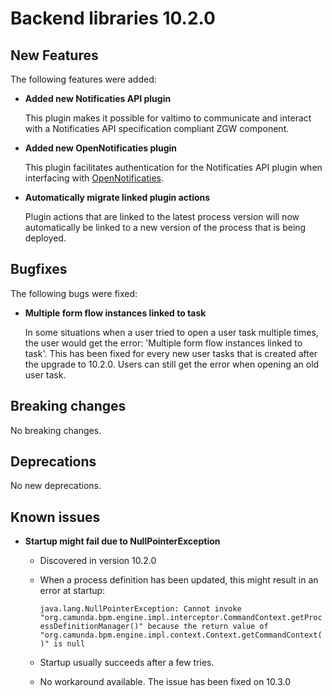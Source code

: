 # Backend libraries 10.2.0

## New Features

The following features were added:

* **Added new Notificaties API plugin**

  This plugin makes it possible for valtimo to communicate and interact 
  with a Notificaties API specification compliant ZGW component.

* **Added new OpenNotificaties plugin**

  This plugin facilitates authentication for the Notificaties API plugin when interfacing 
  with [OpenNotificaties](https://github.com/open-zaak/open-notificaties).

* **Automatically migrate linked plugin actions**

  Plugin actions that are linked to the latest process version will now automatically be linked to a new version of
  the process that is being deployed.

## Bugfixes

The following bugs were fixed:

* **Multiple form flow instances linked to task**

  In some situations when a user tried to open a user task multiple times, the user would get the error: 'Multiple form
  flow instances linked to task'. This has been fixed for every new user tasks that is created after the upgrade to
  10.2.0. Users can still get the error when opening an old user task.

## Breaking changes

No breaking changes.

## Deprecations

No new deprecations.

## Known issues

* **Startup might fail due to NullPointerException**
  * Discovered in version 10.2.0
  * When a process definition has been updated, this might result in an error at startup:
    
    `java.lang.NullPointerException: Cannot invoke "org.camunda.bpm.engine.impl.interceptor.CommandContext.getProcessDefinitionManager()" because the return value of "org.camunda.bpm.engine.impl.context.Context.getCommandContext()" is null`
  * Startup usually succeeds after a few tries.
  * No workaround available. The issue has been fixed on 10.3.0
  
